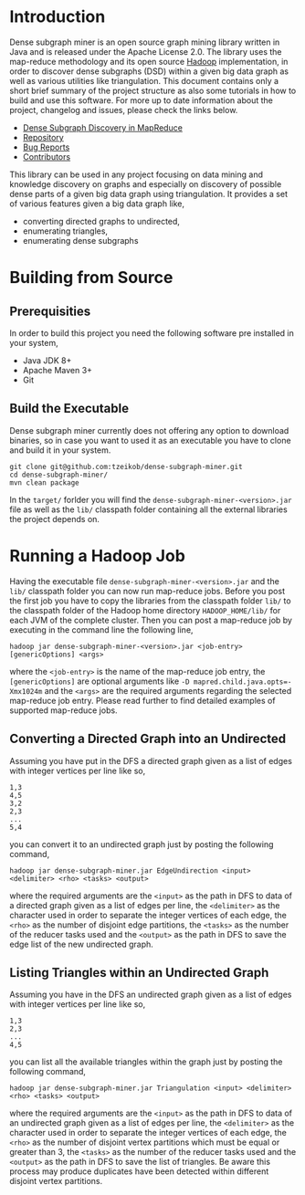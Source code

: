 # Introduction #
Dense subgraph miner is an open source graph mining library written in Java and is released under the Apache License 2.0. The library uses the map-reduce methodology and its open source [Hadoop](http://hadoop.apache.org/) implementation, in order to discover dense subgraphs (DSD) within a given big data graph as well as various utilities like triangulation. This document contains only a short brief summary of the project structure as also some tutorials in how to build and use this software. For more up to date information about the project, changelog and issues, please check the links below.

* [Dense Subgraph Discovery in MapReduce](http://ikee.lib.auth.gr/record/131717/files/GRI-2013-10394.pdf?version=1)
* [Repository](https://github.com/tzeikob/dense-subgraph-miner)
* [Bug Reports](https://github.com/tzeikob/dense-subgraph-miner/issues)
* [Contributors](https://github.com/tzeikob/dense-subgraph-miner/graphs/contributors)

This library can be used in any project focusing on data mining and knowledge discovery on graphs and especially on discovery of possible dense parts of a given big data graph using triangulation. It provides a set of various features given a big data graph like,

* converting directed graphs to undirected,
* enumerating triangles,
* enumerating dense subgraphs

# Building from Source #
## Prerequisities ##

In order to build this project you need the following software pre installed in your system,

* Java JDK 8+
* Apache Maven 3+
* Git

## Build the Executable ##
Dense subgraph miner currently does not offering any option to download binaries, so in case you want to used it as an executable you have to clone and build it in your system.

```
git clone git@github.com:tzeikob/dense-subgraph-miner.git
cd dense-subgraph-miner/
mvn clean package
```

In the `target/` forlder you will find the `dense-subgraph-miner-<version>.jar` file as well as the `lib/` classpath folder containing all the external libraries the project depends on.

# Running a Hadoop Job #
Having the executable file `dense-subgraph-miner-<version>.jar` and the `lib/` classpath folder you can now run map-reduce jobs. Before you post the first job you have to copy the libraries from the classpath folder `lib/` to the classpath folder of the Hadoop home directory `HADOOP_HOME/lib/` for each JVM of the complete cluster. Then you can post a map-reduce job by executing in the command line the following line,

```
hadoop jar dense-subgraph-miner-<version>.jar <job-entry> [genericOptions] <args>
```

where the `<job-entry>` is the name of the map-reduce job entry, the `[genericOptions]` are optional arguments like `-D mapred.child.java.opts=-Xmx1024m` and the `<args>` are the required arguments regarding the selected map-reduce job entry. Please read further to find detailed examples of supported map-reduce jobs.

## Converting a Directed Graph into an Undirected ##
Assuming you have put in the DFS a directed graph given as a list of edges with integer vertices per line like so,

```
1,3
4,5
3,2
2,3
...
5,4
```

you can convert it to an undirected graph just by posting the following command,

```
hadoop jar dense-subgraph-miner.jar EdgeUndirection <input> <delimiter> <rho> <tasks> <output>
```

where the required arguments are the `<input>` as the path in DFS to data of a directed graph given as a list of edges per line, the `<delimiter>` as the character used in order to separate the integer vertices of each edge, the `<rho>` as the number of disjoint edge partitions, the `<tasks>` as the number of the reducer tasks used and the `<output>` as the path in DFS to save the edge list of the new undirected graph.

## Listing Triangles within an Undirected Graph ##
Assuming you have in the DFS an undirected graph given as a list of edges with integer vertices per line like so,

```
1,3
2,3
...
4,5
```

you can list all the available triangles within the graph just by posting the following command,

```
hadoop jar dense-subgraph-miner.jar Triangulation <input> <delimiter> <rho> <tasks> <output>
```

where the required arguments are the `<input>` as the path in DFS to data of an undirected graph given as a list of edges per line, the `<delimiter>` as the character used in order to separate the integer vertices of each edge, the `<rho>` as the number of disjoint vertex partitions which must be equal or greater than 3, the `<tasks>` as the number of the reducer tasks used and the `<output>` as the path in DFS to save the list of triangles. Be aware this process may produce duplicates have been detected within different disjoint vertex partitions.
